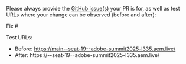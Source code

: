 Please always provide the [GitHub issue(s)](../issues) your PR is for, as well as test URLs where your change can be observed (before and after):

Fix #<gh-issue-id>

Test URLs:
- Before: https://main--seat-19--adobe-summit2025-l335.aem.live/
- After: https://<branch>--seat-19--adobe-summit2025-l335.aem.live/
